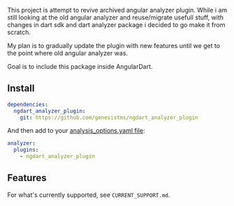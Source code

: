 This project is attempt to revive archived angular analyzer plugin. While i am
still looking at the old angular analyzer and reuse/migrate usefull stuff, with
changes in dart sdk and dart analyzer package i decided to go make it from
scratch.

My plan is to gradually update the plugin with new features until we get to the
point where old angular analyzer was.

Goal is to include this package inside AngularDart.

## Install

```yaml
dependencies:
  ngdart_analyzer_plugin:
    git: https://github.com/genesistms/ngdart_analyzer_plugin
```

And then add to your
[analysis_options.yaml file](https://www.dartlang.org/guides/language/analysis-options#the-analysis-options-file):

```yaml
analyzer:
  plugins:
    - ngdart_analyzer_plugin
```

## Features

For what's currently supported, see `CURRENT_SUPPORT.md`.
